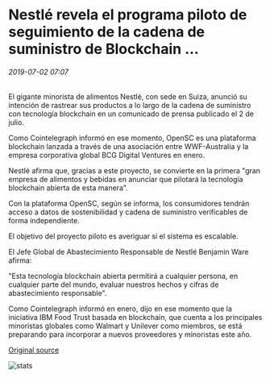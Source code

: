 # Nestlé revela el programa piloto de seguimiento de la cadena de suministro de Blockchain ...

###### 2019-07-02 07:07

El gigante minorista de alimentos Nestlé, con sede en Suiza, anunció su intención de rastrear sus productos a lo largo de la cadena de suministro con tecnología blockchain en un comunicado de prensa publicado el 2 de julio.

Como Cointelegraph informó en ese momento, OpenSC es una plataforma blockchain lanzada a través de una asociación entre WWF-Australia y la empresa corporativa global BCG Digital Ventures en enero.

Nestlé afirma que, gracias a este proyecto, se convierte en la primera "gran empresa de alimentos y bebidas en anunciar que pilotará la tecnología blockchain abierta de esta manera".

Con la plataforma OpenSC, según se informa, los consumidores tendrán acceso a datos de sostenibilidad y cadena de suministro verificables de forma independiente.

El objetivo del proyecto piloto es averiguar si el sistema es escalable.

El Jefe Global de Abastecimiento Responsable de Nestlé Benjamin Ware afirma:

"Esta tecnología blockchain abierta permitirá a cualquier persona, en cualquier parte del mundo, evaluar nuestros hechos y cifras de abastecimiento responsable".

Como Cointelegraph informó en enero, dijo en ese momento que la iniciativa IBM Food Trust basada en blockchain, que cuenta a los principales minoristas globales como Walmart y Unilever como miembros, se está preparando para incorporar a nuevos proveedores y minoristas este año.

[Original source](https://cointelegraph.com/news/nestle-reveals-blockchain-supply-chain-tracking-pilot-program)

![stats](https://c.statcounter.com/11760860/0/a89fa40b/1/ "stats")